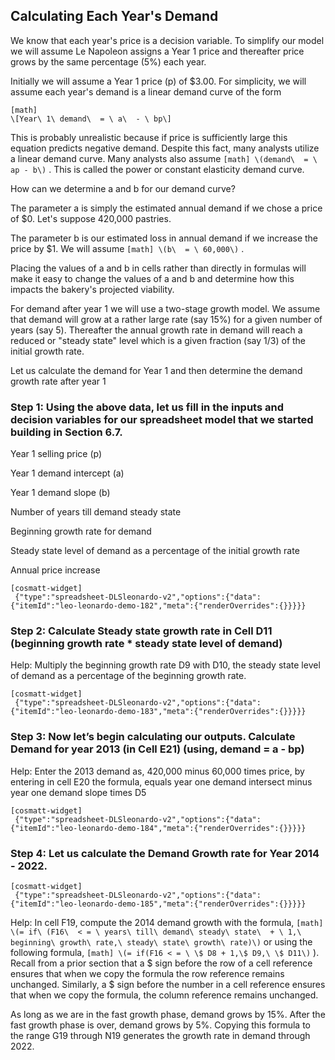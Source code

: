## Calculating Each Year's Demand

We know that each year's price is a decision variable. To simplify our model we will assume Le Napoleon assigns a Year 1 price and thereafter price grows by the same percentage (5%) each year.

Initially we will assume a Year 1 price (p) of $3.00. For simplicity, we will assume each year's demand is a linear demand curve of the form


```
[math]
\[Year\ 1\ demand\  = \ a\  - \ bp\]
```

This is probably unrealistic because if price is sufficiently large this equation predicts negative demand. Despite this fact, many analysts utilize a linear demand curve. Many analysts also assume 
`
[math]
\(demand\  = \ ap - b\)
`
. This is called the power or constant elasticity demand curve.

How can we determine a and b for our demand curve?

The parameter a is simply the estimated annual demand if we chose a price of $0. Let's suppose 420,000 pastries.

The parameter b is our estimated loss in annual demand if we increase the price by $1. We will assume 
`
[math]
\(b\  = \ 60,000\)
`
.

Placing the values of a and b in cells rather than directly in formulas will make it easy to change the values of a and b and determine how this impacts the bakery's projected viability.

For demand after year 1 we will use a two-stage growth model. We assume that demand will grow at a rather large rate (say 15%) for a given number of years (say 5). Thereafter the annual growth rate in demand will reach a reduced or "steady state" level which is a given fraction (say 1/3) of the initial growth rate.

Let us calculate the demand for Year 1 and then determine the demand growth rate after year 1

### Step 1: Using the above data, let us fill in the inputs and decision variables for our spreadsheet model that we started building in Section 6.7. 

Year 1 selling price (p)

Year 1 demand intercept (a)

Year 1 demand slope (b)

Number of years till demand steady state

Beginning growth rate for demand

Steady state level of demand as a percentage of the initial growth rate

Annual price increase

```
[cosmatt-widget]
 {"type":"spreadsheet-DLSleonardo-v2","options":{"data":{"itemId":"leo-leonardo-demo-182","meta":{"renderOverrides":{}}}}} 
```

### Step 2: Calculate Steady state growth rate in Cell D11 (beginning growth rate \* steady state level of demand)

Help: Multiply the beginning growth rate D9 with D10, the steady state level of demand as a percentage of the beginning growth rate.

```
[cosmatt-widget]
 {"type":"spreadsheet-DLSleonardo-v2","options":{"data":{"itemId":"leo-leonardo-demo-183","meta":{"renderOverrides":{}}}}} 
```

### Step 3: Now let’s begin calculating our outputs. Calculate Demand for year 2013 (in Cell E21) (using, demand = a - bp)

Help: Enter the 2013 demand as, 420,000 minus 60,000 times price, by entering in cell E20 the formula, equals year one demand intersect minus year one demand slope times D5

```
[cosmatt-widget]
 {"type":"spreadsheet-DLSleonardo-v2","options":{"data":{"itemId":"leo-leonardo-demo-184","meta":{"renderOverrides":{}}}}} 
```

### Step 4: Let us calculate the Demand Growth rate for Year 2014 - 2022.

```
[cosmatt-widget]
 {"type":"spreadsheet-DLSleonardo-v2","options":{"data":{"itemId":"leo-leonardo-demo-185","meta":{"renderOverrides":{}}}}} 
```

Help: In cell F19, compute the 2014 demand growth with the formula, 
`
[math]
\(= if\ (F16\  < = \ years\ till\ demand\ steady\ state\  + \ 1,\ beginning\ growth\ rate,\ steady\ state\ growth\ rate)\)
`
 or using the following formula, 
`
[math]
\(= if(F16 < = \ \$ D8 + 1,\$ D9,\ \$ D11\)
`
). Recall from a prior section that a $ sign before the row of a cell reference ensures that when we copy the formula the row reference remains unchanged. Similarly, a $ sign before the number in a cell reference ensures that when we copy the formula, the column reference remains unchanged.

As long as we are in the fast growth phase, demand grows by 15%. After the fast growth phase is over, demand grows by 5%. Copying this formula to the range G19 through N19 generates the growth rate in demand through 2022.
